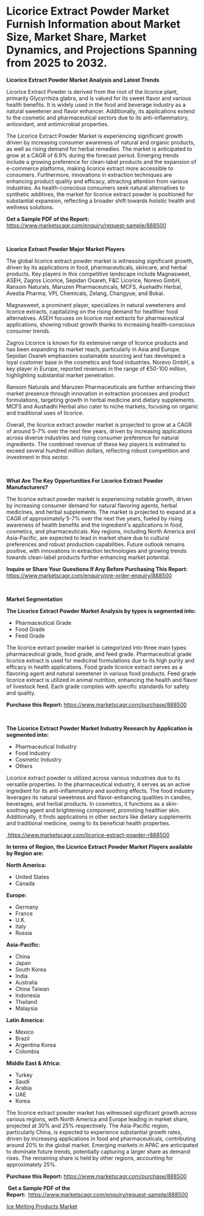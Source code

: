 <p><h1>Licorice Extract Powder Market Furnish Information about Market Size, Market Share, Market Dynamics, and Projections Spanning from 2025 to 2032.</h1></p><p><strong>Licorice Extract Powder Market Analysis and Latest Trends</strong></p>
<p><p>Licorice Extract Powder is derived from the root of the licorice plant, primarily Glycyrrhiza glabra, and is valued for its sweet flavor and various health benefits. It is widely used in the food and beverage industry as a natural sweetener and flavor enhancer. Additionally, its applications extend to the cosmetic and pharmaceutical sectors due to its anti-inflammatory, antioxidant, and antimicrobial properties.</p><p>The Licorice Extract Powder Market is experiencing significant growth driven by increasing consumer awareness of natural and organic products, as well as rising demand for herbal remedies. The market is anticipated to grow at a CAGR of 6.9% during the forecast period. Emerging trends include a growing preference for clean-label products and the expansion of e-commerce platforms, making licorice extract more accessible to consumers. Furthermore, innovations in extraction techniques are enhancing product quality and efficacy, attracting attention from various industries. As health-conscious consumers seek natural alternatives to synthetic additives, the market for licorice extract powder is positioned for substantial expansion, reflecting a broader shift towards holistic health and wellness solutions.</p></p>
<p><strong>Get a Sample PDF of the Report:&nbsp;</strong> <a href="https://www.marketscagr.com/enquiry/request-sample/888500?utm_campaign=1848&utm_medium=2&utm_source=Github&utm_content=ia&utm_term=01042025&utm_id=licorice-extract-powder">https://www.marketscagr.com/enquiry/request-sample/888500</a></p>
<p>&nbsp;</p>
<p><strong>Licorice Extract Powder Major Market Players</strong></p>
<p><p>The global licorice extract powder market is witnessing significant growth, driven by its applications in food, pharmaceuticals, skincare, and herbal products. Key players in this competitive landscape include Magnasweet, ASEH, Zagros Licorice, Sepidan Osareh, F&C Licorice, Norevo GmbH, Ransom Naturals, Maruzen Pharmaceuticals, MCFS, Aushadhi Herbal, Avestia Pharma, VPL Chemicals, Zelang, Changyue, and Bokai.</p><p>Magnasweet, a prominent player, specializes in natural sweeteners and licorice extracts, capitalizing on the rising demand for healthier food alternatives. ASEH focuses on licorice root extracts for pharmaceutical applications, showing robust growth thanks to increasing health-conscious consumer trends.</p><p>Zagros Licorice is known for its extensive range of licorice products and has been expanding its market reach, particularly in Asia and Europe. Sepidan Osareh emphasizes sustainable sourcing and has developed a loyal customer base in the cosmetics and food industries. Norevo GmbH, a key player in Europe, reported revenues in the range of €50-100 million, highlighting substantial market penetration.</p><p>Ransom Naturals and Maruzen Pharmaceuticals are further enhancing their market presence through innovation in extraction processes and product formulations, targeting growth in herbal medicine and dietary supplements. MCFS and Aushadhi Herbal also cater to niche markets, focusing on organic and traditional uses of licorice.</p><p>Overall, the licorice extract powder market is projected to grow at a CAGR of around 5-7% over the next few years, driven by increasing applications across diverse industries and rising consumer preference for natural ingredients. The combined revenue of these key players is estimated to exceed several hundred million dollars, reflecting robust competition and investment in this sector.</p></p>
<p>&nbsp;</p>
<p><strong>What Are The Key Opportunities For Licorice Extract Powder Manufacturers?</strong></p>
<p><p>The licorice extract powder market is experiencing notable growth, driven by increasing consumer demand for natural flavoring agents, herbal medicines, and herbal supplements. The market is projected to expand at a CAGR of approximately 5-7% over the next five years, fueled by rising awareness of health benefits and the ingredient's applications in food, cosmetics, and pharmaceuticals. Key regions, including North America and Asia-Pacific, are expected to lead in market share due to cultural preferences and robust production capabilities. Future outlook remains positive, with innovations in extraction technologies and growing trends towards clean-label products further enhancing market potential.</p></p>
<p><strong>Inquire or Share Your Questions If Any Before Purchasing This Report:</strong> <a href="https://www.marketscagr.com/enquiry/pre-order-enquiry/888500?utm_campaign=1848&utm_medium=2&utm_source=Github&utm_content=ia&utm_term=01042025&utm_id=licorice-extract-powder">https://www.marketscagr.com/enquiry/pre-order-enquiry/888500</a></p>
<p>&nbsp;</p>
<p><strong>Market Segmentation</strong></p>
<p><strong>The Licorice Extract Powder Market Analysis by types is segmented into:</strong></p>
<p><ul><li>Pharmaceutical Grade</li><li>Food Grade</li><li>Feed Grade</li></ul></p>
<p><p>The licorice extract powder market is categorized into three main types: pharmaceutical grade, food grade, and feed grade. Pharmaceutical grade licorice extract is used for medicinal formulations due to its high purity and efficacy in health applications. Food grade licorice extract serves as a flavoring agent and natural sweetener in various food products. Feed grade licorice extract is utilized in animal nutrition, enhancing the health and flavor of livestock feed. Each grade complies with specific standards for safety and quality.</p></p>
<p><strong>Purchase this Report:&nbsp;</strong><a href="https://www.marketscagr.com/purchase/888500?utm_campaign=1848&utm_medium=2&utm_source=Github&utm_content=ia&utm_term=01042025&utm_id=licorice-extract-powder">https://www.marketscagr.com/purchase/888500</a></p>
<p>&nbsp;</p>
<p><strong>The Licorice Extract Powder Market Industry Research by Application is segmented into:</strong></p>
<p><ul><li>Pharmaceutical Industry</li><li>Food Industry</li><li>Cosmetic Industry</li><li>Others</li></ul></p>
<p><p>Licorice extract powder is utilized across various industries due to its versatile properties. In the pharmaceutical industry, it serves as an active ingredient for its anti-inflammatory and soothing effects. The food industry leverages its natural sweetness and flavor-enhancing qualities in candies, beverages, and herbal products. In cosmetics, it functions as a skin-soothing agent and brightening component, promoting healthier skin. Additionally, it finds applications in other sectors like dietary supplements and traditional medicine, owing to its beneficial health properties.</p></p>
<p><a href="https://www.marketscagr.com/licorice-extract-powder-r888500?utm_campaign=1848&utm_medium=2&utm_source=Github&utm_content=ia&utm_term=01042025&utm_id=licorice-extract-powder">&nbsp;https://www.marketscagr.com/licorice-extract-powder-r888500</a></p>
<p><strong>In terms of Region, the Licorice Extract Powder Market Players available by Region are:</strong></p>
<p>
    <p> <strong> North America: </strong>
        <ul>
            <li>United States</li>
            <li>Canada</li>
        </ul>
        </p> 
    <p> <strong> Europe: </strong>
        <ul>
            <li>Germany</li>
            <li>France</li>
            <li>U.K.</li>
            <li>Italy</li>
            <li>Russia</li>
        </ul>
        </p> 
    <p> <strong> Asia-Pacific: </strong>
        <ul>
            <li>China</li>
            <li>Japan</li>
            <li>South Korea</li>
            <li>India</li>
            <li>Australia</li>
            <li>China Taiwan</li>
            <li>Indonesia</li>
            <li>Thailand</li>
            <li>Malaysia</li>
        </ul>
        </p> 
    <p> <strong> Latin America: </strong>
        <ul>
            <li>Mexico</li>
            <li>Brazil</li>
            <li>Argentina Korea</li>
            <li>Colombia</li>
        </ul>
        </p> 
    <p> <strong> Middle East & Africa: </strong>
        <ul>
            <li>Turkey</li>
            <li>Saudi</li>
            <li>Arabia</li>
            <li>UAE</li>
            <li>Korea</li>
        </ul>
    </p>
    </p>
<p><p>The licorice extract powder market has witnessed significant growth across various regions, with North America and Europe leading in market share, projected at 30% and 25% respectively. The Asia-Pacific region, particularly China, is expected to experience substantial growth rates, driven by increasing applications in food and pharmaceuticals, contributing around 20% to the global market. Emerging markets in APAC are anticipated to dominate future trends, potentially capturing a larger share as demand rises. The remaining share is held by other regions, accounting for approximately 25%.</p></p>
<p><strong>Purchase this Report: </strong><a href="https://www.marketscagr.com/purchase/888500?utm_campaign=1848&utm_medium=2&utm_source=Github&utm_content=ia&utm_term=01042025&utm_id=licorice-extract-powder">https://www.marketscagr.com/purchase/888500</a></p>
<p>&nbsp;<strong>Get a Sample PDF of the Report:&nbsp;&nbsp;</strong><a href="https://www.marketscagr.com/enquiry/request-sample/888500?utm_campaign=1848&utm_medium=2&utm_source=Github&utm_content=ia&utm_term=01042025&utm_id=licorice-extract-powder">https://www.marketscagr.com/enquiry/request-sample/888500</a></p>
<p><strong></strong></p>
<p><p><a href="https://github.com/WillieWoodard/Market-Research-Report-List-7/blob/main/ice-melting-products-market.md?utm_campaign=1848&utm_medium=2&utm_source=Github&utm_content=ia&utm_term=01042025&utm_id=licorice-extract-powder">Ice Melting Products Market</a></p></p>